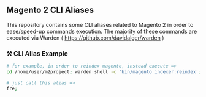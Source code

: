 ## Magento 2 CLI Aliases

This repository contains some CLI aliases related to Magento 2 in order to ease/speed-up commands execution. The majority of these commands are executed via
Warden ( https://github.com/davidalger/warden )

### ⚒️ CLI Alias Example

```bash
# for example, in order to reindex magento, instead execute =>
cd /home/user/m2project; warden shell -c 'bin/magento indexer:reindex';

# just call this alias =>
fre;
```